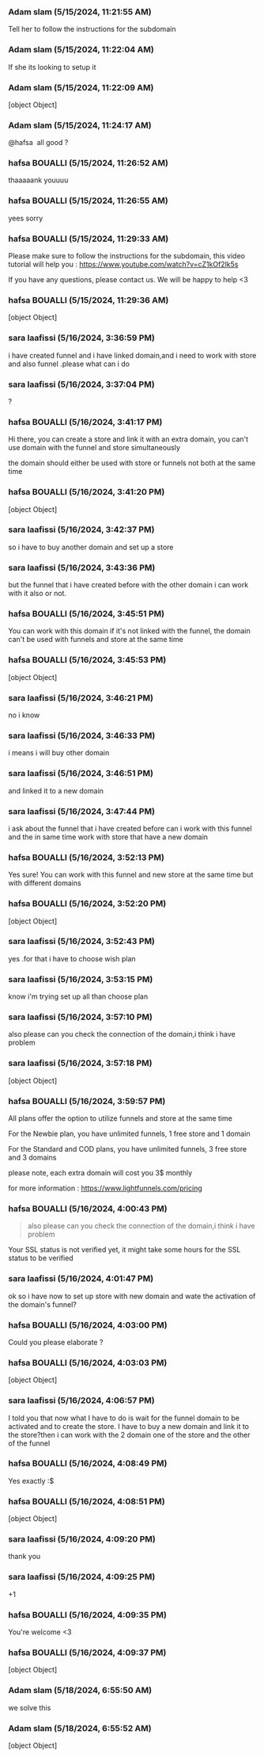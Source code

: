 ### Adam slam (5/15/2024, 11:21:55 AM)

Tell her to follow the instructions for the subdomain

### Adam slam (5/15/2024, 11:22:04 AM)

If she its looking to setup it

### Adam slam (5/15/2024, 11:22:09 AM)

[object Object]

### Adam slam (5/15/2024, 11:24:17 AM)

@hafsa  all good ?

### hafsa BOUALLI (5/15/2024, 11:26:52 AM)

thaaaaank youuuu

### hafsa BOUALLI (5/15/2024, 11:26:55 AM)

yees sorry

### hafsa BOUALLI (5/15/2024, 11:29:33 AM)

Please make sure to follow the instructions for the subdomain, this video tutorial will help you : https://www.youtube.com/watch?v=cZ1kOf2lk5s

 If you have any questions, please contact us. We will be happy to help <3

### hafsa BOUALLI (5/15/2024, 11:29:36 AM)

[object Object]

### sara laafissi (5/16/2024, 3:36:59 PM)

i have created funnel and i have linked domain,and i need to work with store and also funnel .please what can i do

### sara laafissi (5/16/2024, 3:37:04 PM)

?

### hafsa BOUALLI (5/16/2024, 3:41:17 PM)

Hi there, 
you can create a store and link it with an extra domain, you can't use domain with the funnel and store simultaneously 

the domain should either be used with store or funnels not both at the same time

### hafsa BOUALLI (5/16/2024, 3:41:20 PM)

[object Object]

### sara laafissi (5/16/2024, 3:42:37 PM)

so i have to buy another domain and set up a store

### sara laafissi (5/16/2024, 3:43:36 PM)

but the funnel that i have created before  with the other domain i can work with it also or not.

### hafsa BOUALLI (5/16/2024, 3:45:51 PM)

You can work with this domain if it's not linked with the funnel, the domain can't be used with funnels and store at the same time

### hafsa BOUALLI (5/16/2024, 3:45:53 PM)

[object Object]

### sara laafissi (5/16/2024, 3:46:21 PM)

no i know

### sara laafissi (5/16/2024, 3:46:33 PM)

i means i will buy other domain

### sara laafissi (5/16/2024, 3:46:51 PM)

and linked it to a new domain

### sara laafissi (5/16/2024, 3:47:44 PM)

i ask about the funnel that i have created before can i work with this funnel and the in same time work with store that have a new domain

### hafsa BOUALLI (5/16/2024, 3:52:13 PM)

Yes sure! You can work with this funnel and new store at the same time but with different domains

### hafsa BOUALLI (5/16/2024, 3:52:20 PM)

[object Object]

### sara laafissi (5/16/2024, 3:52:43 PM)

yes .for that i have to choose wish plan

### sara laafissi (5/16/2024, 3:53:15 PM)

know i'm trying set up all than choose plan

### sara laafissi (5/16/2024, 3:57:10 PM)

also please can you check the connection of the domain,i think i have problem

### sara laafissi (5/16/2024, 3:57:18 PM)

[object Object]

### hafsa BOUALLI (5/16/2024, 3:59:57 PM)

All plans offer the option to utilize funnels and store at the same time

For the Newbie plan, you have unlimited funnels, 1 free store and  1 domain 

For the Standard and COD plans, you have unlimited funnels, 3 free store and  3 domains 

please note, each extra domain will cost you 3$ monthly

for more information : https://www.lightfunnels.com/pricing

### hafsa BOUALLI (5/16/2024, 4:00:43 PM)

> also please can you check the connection of the domain,i think i have problem

Your SSL status is not verified yet, it might take some hours for the SSL status to be verified

### sara laafissi (5/16/2024, 4:01:47 PM)

ok so i have now to set up store with new domain and wate the activation of the domain's funnel?

### hafsa BOUALLI (5/16/2024, 4:03:00 PM)

Could you please elaborate ?

### hafsa BOUALLI (5/16/2024, 4:03:03 PM)

[object Object]

### sara laafissi (5/16/2024, 4:06:57 PM)

I told you that now what I have to do is wait for the funnel domain to be activated and to create the store. I have to buy a new domain and link it to the store?then i can work with the 2 domain one of the store and the other of the funnel

### hafsa BOUALLI (5/16/2024, 4:08:49 PM)

Yes exactly :$

### hafsa BOUALLI (5/16/2024, 4:08:51 PM)

[object Object]

### sara laafissi (5/16/2024, 4:09:20 PM)

thank you

### sara laafissi (5/16/2024, 4:09:25 PM)

+1

### hafsa BOUALLI (5/16/2024, 4:09:35 PM)

You're welcome <3

### hafsa BOUALLI (5/16/2024, 4:09:37 PM)

[object Object]

### Adam slam (5/18/2024, 6:55:50 AM)

we solve this

### Adam slam (5/18/2024, 6:55:52 AM)

[object Object]
